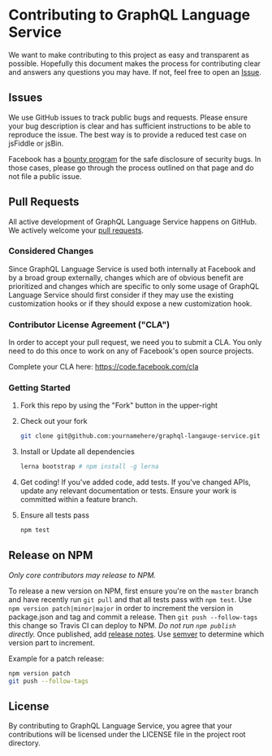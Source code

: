 Contributing to GraphQL Language Service
========================

We want to make contributing to this project as easy and transparent as
possible. Hopefully this document makes the process for contributing clear and
answers any questions you may have. If not, feel free to open an
[Issue](https://github.com/graphql/graphql-language-service/issues).

## Issues

We use GitHub issues to track public bugs and requests. Please ensure your bug
description is clear and has sufficient instructions to be able to reproduce the
issue. The best way is to provide a reduced test case on jsFiddle or jsBin.

Facebook has a [bounty program](https://www.facebook.com/whitehat/) for the safe
disclosure of security bugs. In those cases, please go through the process
outlined on that page and do not file a public issue.

## Pull Requests

All active development of GraphQL Language Service happens on GitHub. We actively
welcome your [pull requests](https://help.github.com/articles/creating-a-pull-request).

### Considered Changes

Since GraphQL Language Service is used both internally at Facebook and by a broad
group externally, changes which are of obvious benefit are prioritized and changes
which are specific to only some usage of GraphQL Language Service should first
consider if they may use the existing customization hooks or if they should expose
a new customization hook.

### Contributor License Agreement ("CLA")

In order to accept your pull request, we need you to submit a CLA. You only need
to do this once to work on any of Facebook's open source projects.

Complete your CLA here: <https://code.facebook.com/cla>

### Getting Started

1. Fork this repo by using the "Fork" button in the upper-right

2. Check out your fork

   ```sh
   git clone git@github.com:yournamehere/graphql-langauge-service.git
   ```

3. Install or Update all dependencies

   ```sh
   lerna bootstrap # npm install -g lerna
   ```

4. Get coding! If you've added code, add tests. If you've changed APIs, update
   any relevant documentation or tests. Ensure your work is committed within a
   feature branch.

5. Ensure all tests pass

   ```sh
   npm test
   ```

## Release on NPM

*Only core contributors may release to NPM.*

To release a new version on NPM, first ensure you're on the `master` branch and
have recently run `git pull` and that all tests pass with `npm test`.
Use `npm version patch|minor|major` in order to increment the version in
package.json and tag and commit a release. Then `git push --follow-tags`
this change so Travis CI can deploy to NPM. *Do not run `npm publish` directly.*
Once published, add [release notes](https://github.com/graphql/graphql-language-service/tags).
Use [semver](http://semver.org/) to determine which version part to increment.

Example for a patch release:

```sh
npm version patch
git push --follow-tags
```

## License

By contributing to GraphQL Language Service, you agree that your contributions
will be licensed under the LICENSE file in the project root directory.
